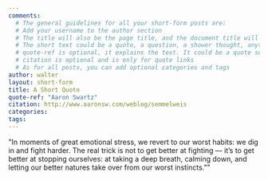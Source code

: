 ```yaml
---
comments:
  # The general guidelines for all your short-form posts are:
  # Add your username to the author section
  # The title will also be the page title, and the document title will appear in the url address
  # The short text could be a quote, a question, a shower thought, anything really
  # quote-ref is optional, it explains the text. It could be a quote source, a location, a hashtag...
  # citation is optional and is only for quote links
  # As for all posts, you can add optional categories and tags
author: walter
layout: short-form
title: A Short Quote
quote-ref: "Aaron Swartz"
citation: http://www.aaronsw.com/weblog/semmelweis
categories:
tags:
---
```

"In moments of great emotional stress, we revert to our worst habits: we dig in and fight harder. The real trick is not to get better at fighting — it’s to get better at stopping ourselves: at taking a deep breath, calming down, and letting our better natures take over from our worst instincts.""